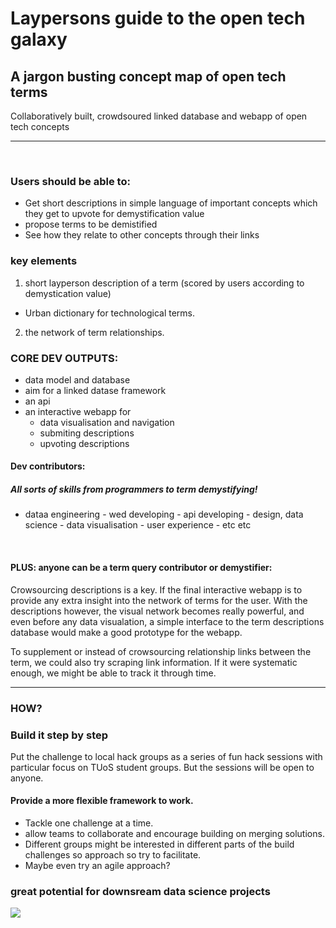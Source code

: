 # Laypersons guide to the open tech galaxy
## A jargon busting concept map of open tech terms

Collaboratively built, crowdsoured linked database and webapp of open tech concepts

***

<br>

### Users should be able to:
- Get short descriptions in simple language of important concepts which they get to upvote for demystification value
- propose terms to be demistified
- See how they relate to other concepts through their links 

### key elements
1. short layperson description of a term (scored by users according to demystication value)
- Urban dictionary for technological terms.
2. the network of term relationships.

### CORE DEV OUTPUTS:
- data model and database
- aim for a linked datase framework
- an api
- an interactive webapp for
  - data visualisation and navigation
  - submiting descriptions
  - upvoting descriptions

#### Dev contributors:
##### All sorts of skills from programmers to term demystifying!
- dataa engineering - wed developing - api developing - design, data science - data visualisation - user experience - etc etc

<br>

#### PLUS: anyone can be a term query contributor or demystifier:
Crowsourcing descriptions is a key. If the final interactive webapp is to provide any extra insight into the network of terms for the user. With the descriptions however, the visual network becomes really powerful, and even before any data visualation, a simple interface to the term descriptions database would make a good prototype for the webapp.

To supplement or instead of crowsourcing relationship links between the term, we could also try scraping link information. If it were systematic enough, we might be able to track it through time.

***

### HOW?
### Build it step by step

Put the challenge to local hack groups as a series of fun hack sessions with particular focus on TUoS student groups. But the sessions will be open to anyone. 

#### Provide a more flexible framework to work. 
- Tackle one challenge at a time.
- allow teams to collaborate and encourage building on merging solutions. 
- Different groups might be interested in different parts of the build challenges so approach so try to facilitate. 
- Maybe even try an agile approach?






### great potential for downsream data science projects

![](https://gph.is/2dkEiCQ)


